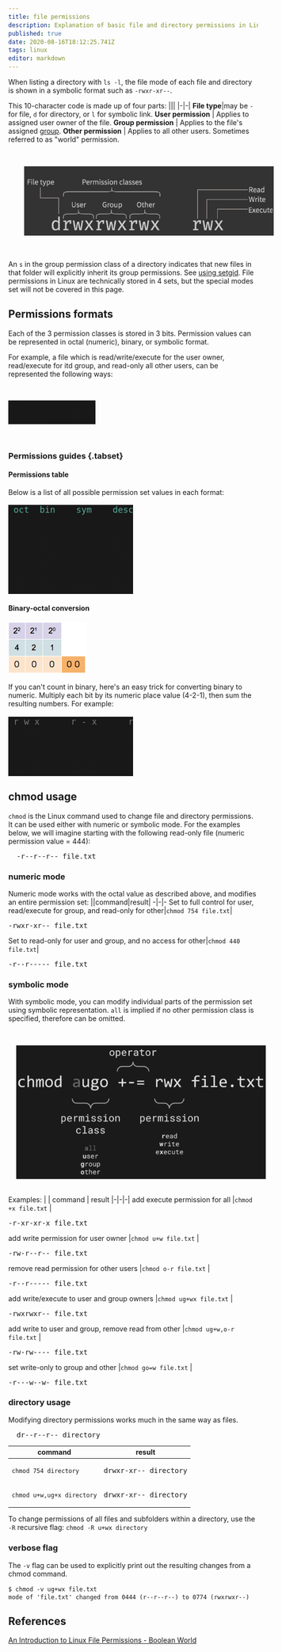 ```yaml
---
title: file permissions
description: Explanation of basic file and directory permissions in Linux, as well as chmod usage
published: true
date: 2020-08-16T18:12:25.741Z
tags: linux
editor: markdown
---
```


When listing a directory with `ls -l`, the file mode of each file and directory is shown in a symbolic format such as `-rwxr-xr--`.

This 10-character code is made up of four parts:
|||
|-|-|
**File type**|may be `-` for file, `d` for directory, or `l` for symbolic link.
**User permission** | Applies to assigned user owner of the file.
**Group permission** | Applies to the file's assigned [group](/Linux/groups).
**Other permission** | Applies to all other users. Sometimes referred to as "world" permission.

<img src="/assets/classes.png.webp" style="filter: invert(.8); padding: 32px" />

An `s` in the group permission class of a directory indicates that new files in that folder will explicitly inherit its group permissions. See [using setgid](/Linux/groups#using-setgid). File permissions in Linux are technically stored in 4 sets, but the special modes set will not be covered in this page.

## Permissions formats
Each of the 3 permission classes is stored in 3 bits. Permission values can be represented in octal (numeric), binary, or symbolic format. 

For example, a file which is read/write/execute for the user owner, read/execute for itd group, and read-only all other users, can be represented the following ways:

<br>
<pre style="background-color: #181818; width: 35%">
  symbolic   - rwx r-x r--
  binary       111 101 100
  numeric       7   5   4
</pre>
<br>

### Permissions guides {.tabset}
#### Permissions table

Below is a list of all possible permission set values in each format:
<br>
<pre style="font-size: 1.25em; background-color: #181818; width: 50%">
<span style="color: #5a9"> oct  bin    sym    description</span>
  0   000   - - -   no permissions
  1   001   - - x   execute only
  2   010   - w -   write only
  3   011   - w x   write and execute
  4   100   r - -   read only
  5   101   r - x   read and execute
  6   110   r w -   read and write
  7   111   r w x   full control
</pre>

#### Binary-octal conversion
![binary_counter_3digits.gif](/assets/binary_counter_3digits.gif)

If you can't count in binary, here's an easy trick for converting binary to numeric. Multiply each bit by its numeric place value (4-2-1), then sum the resulting numbers. For example:
<pre style="font-size: 1.25em; background-color: #181818; width: 50%">
<span style="color: #777"> r w x      r - x      r - -</span>
 1 1 1      1 0 1      1 0 0
 4 2 1      4 2 1      4 2 1
 - - -      - - -      - - -
 4+2+1      4+0+1      4+0+0
  = 7        = 5        = 4
</pre>

## chmod usage
`chmod` is the Linux command used to change file and directory permissions. It can be used either with numeric or symbolic mode.  For the examples below, we will imagine starting with the following read-only file (numeric permission value = 444):
<br>
<pre>
  -r--r--r-- file.txt
</pre>

### numeric mode
Numeric mode works with the octal value as described above, and modifies an entire permission set:
||command|result|
-|-|-
Set to full control for user, read/execute for group, and read-only for other|`chmod 754 file.txt`|<pre>-rwxr-xr-- file.txt</pre>
Set to read-only for user and group, and no access for other|`chmod 440 file.txt`|<pre>-r--r----- file.txt</pre>

### symbolic mode
With symbolic mode, you can modify individual parts of the permission set using symbolic representation.
`all` is implied if no other permission class is specified, therefore can be omitted.

<img src="/assets/chmod.png" style="filter: invert(.9); padding: 32px 0 16px 16px" />

Examples:
|                                                   | command                  | result
|-|-|-|
add execute permission for all                      |`chmod +x file.txt`       |<pre>-r-xr-xr-x file.txt</pre>
add write permission for user owner                 |`chmod u+w file.txt`      |<pre>-rw-r--r-- file.txt</pre>
remove read permission for other users              |`chmod o-r file.txt`      |<pre>-r--r----- file.txt</pre>
add write/execute to user and group owners          |`chmod ug+wx file.txt`    |<pre>-rwxrwxr-- file.txt</pre>
add write to user and group, remove read from other |`chmod ug+w,o-r file.txt` |<pre>-rw-rw---- file.txt</pre>
set write-only to group and other                   |`chmod go=w file.txt`     |<pre>-r---w--w- file.txt</pre>

### directory usage
Modifying directory permissions works much in the same way as files.
<pre>
  dr--r--r-- directory
</pre>
| command                 | result
|-|-|
`chmod 754 directory`     |<pre>drwxr-xr-- directory</pre>
`chmod u+w,ug+x directory`|<pre>drwxr-xr-- directory</pre>

To change permissions of all files and subfolders within a directory, use the `-R` recursive flag:
`chmod -R u+wx directory`

### verbose flag
The `-v` flag can be used to explicitly print out the resulting changes from a chmod command.
```shell-session
$ chmod -v ug+wx file.txt
mode of 'file.txt' changed from 0444 (r--r--r--) to 0774 (rwxrwxr--)
```

## References
[An Introduction to Linux File Permissions - Boolean World](https://www.booleanworld.com/introduction-linux-file-permissions/)